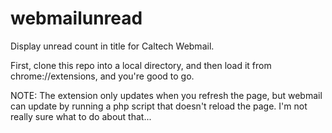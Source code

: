 # webmailunread
Display unread count in title for Caltech Webmail.

First, clone this repo into a local directory, and then load it from chrome://extensions, and you're good to go.

NOTE: The extension only updates when you refresh the page, but webmail can update by running a php script that doesn't reload the page. I'm not really sure what to do about that...
